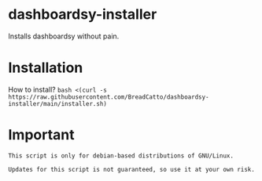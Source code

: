 # dashboardsy-installer
Installs dashboardsy without pain.

# Installation
How to install?
```bash <(curl -s https://raw.githubusercontent.com/BreadCatto/dashboardsy-installer/main/installer.sh)```

# Important
```
This script is only for debian-based distributions of GNU/Linux.
```
```
Updates for this script is not guaranteed, so use it at your own risk.
```
